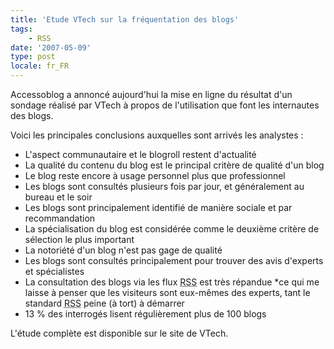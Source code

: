 ```yaml
---
title: 'Etude VTech sur la fréquentation des blogs'
tags:
    - RSS
date: '2007-05-09'
type: post
locale: fr_FR
---
```


Accessoblog a annoncé aujourd'hui la mise en ligne du résultat d'un sondage réalisé par VTech à propos de l'utilisation que font les internautes des blogs.

Voici les principales conclusions auxquelles sont arrivés les analystes :

* L'aspect communautaire et le blogroll restent d'actualité
* La qualité du contenu du blog est le principal critère de qualité d'un blog
* Le blog reste encore à usage personnel plus que professionnel
* Les blogs sont consultés plusieurs fois par jour, et généralement au bureau et le soir
* Les blogs sont principalement identifié de manière sociale et par recommandation
* La spécialisation du blog est considérée comme le deuxième critère de sélection le plus important
* La notoriété d'un blog n'est pas gage de qualité
* Les blogs sont consultés principalement pour trouver des avis d'experts et spécialistes
* La consultation des blogs via les flux <abbr title="Really Simple Syndication" lang="en">RSS</abbr> est très répandue \*ce qui me laisse à penser que les visiteurs sont eux-mêmes des experts, tant le standard <abbr title="Really Simple Syndication" lang="en">RSS</abbr> peine (à tort) à démarrer
* 13 % des interrogés lisent régulièrement plus de 100 blogs

L'étude complète est disponible sur le site de VTech.
